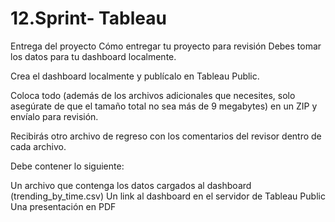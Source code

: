 # 12.Sprint- Tableau

Entrega del proyecto
Cómo entregar tu proyecto para revisión
Debes tomar los datos para tu dashboard localmente.

Crea el dashboard localmente y publícalo en Tableau Public.

Coloca todo (además de los archivos adicionales que necesites, solo asegúrate de que el tamaño total no sea más de 9 megabytes) en un ZIP y envíalo para revisión.

Recibirás otro archivo de regreso con los comentarios del revisor dentro de cada archivo.

Debe contener lo siguiente:

Un archivo que contenga los datos cargados al dashboard (trending_by_time.csv)
Un link al dashboard en el servidor de Tableau Public
Una presentación en PDF
